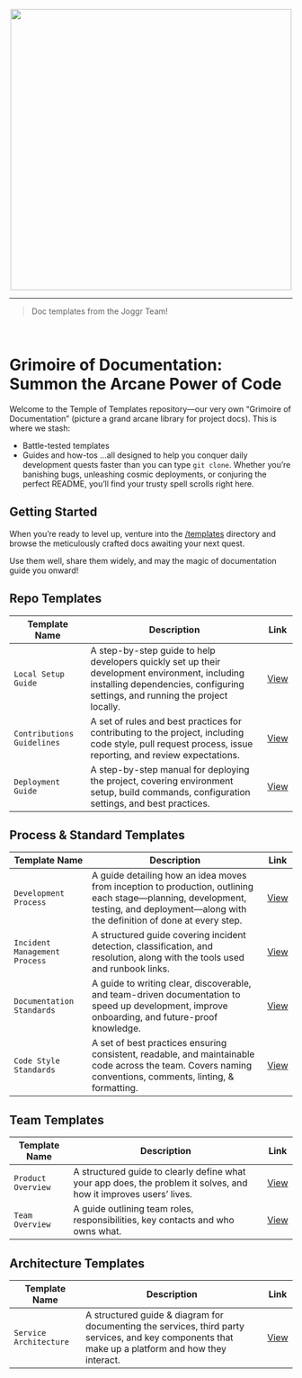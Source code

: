 <div>
    <p align="center">
        <img src="/.github/assets/gh-logo.png" align="center" width="500" />
    </p>
    <hr>
</div>

> Doc templates from the Joggr Team!

<br />

# Grimoire of Documentation: Summon the Arcane Power of Code

Welcome to the Temple of Templates repository—our very own “Grimoire of Documentation” (picture a grand arcane library for project docs). This is where we stash:

- Battle-tested templates
- Guides and how-tos
…all designed to help you conquer daily development quests faster than you can type `git clone`. Whether you’re banishing bugs, unleashing cosmic deployments, or conjuring the perfect README, you’ll find your trusty spell scrolls right here.

## Getting Started
When you’re ready to level up, venture into the [/templates](/templates) directory and browse the meticulously crafted docs awaiting your next quest.

Use them well, share them widely, and may the magic of documentation guide you onward!

## Repo Templates
| Template Name | Description | Link |
|---------------|-------------|------|
| `Local Setup Guide`    | A step-by-step guide to help developers quickly set up their development environment, including installing dependencies, configuring settings, and running the project locally. | [View](https://github.com/joggrdocs/temple-of-templates/blob/main/templates/repo/setup-local-environment.md) |
| `Contributions Guidelines` | A set of rules and best practices for contributing to the project, including code style, pull request process, issue reporting, and review expectations. | [View](https://github.com/joggrdocs/temple-of-templates/blob/main/templates/repo/contribution-guidelines.md) |
| `Deployment Guide` | A step-by-step manual for deploying the project, covering environment setup, build commands, configuration settings, and best practices. | [View](https://github.com/joggrdocs/temple-of-templates/blob/main/templates/repo/deployment-guide.md) |

## Process & Standard Templates
| Template Name | Description | Link |
|---------------|-------------|------|
| `Development Process` | A guide detailing how an idea moves from inception to production, outlining each stage—planning, development, testing, and deployment—along with the definition of done at every step. | [View](https://github.com/joggrdocs/temple-of-templates/blob/main/templates/process-standards/software-development-process.md) |
| `Incident Management Process` | A structured guide covering incident detection, classification, and resolution, along with the tools used and runbook links. | [View](https://github.com/joggrdocs/temple-of-templates/blob/main/templates/process-standards/incident-management-process.md) |
| `Documentation Standards` | A guide to writing clear, discoverable, and team-driven documentation to speed up development, improve onboarding, and future-proof knowledge. | [View](https://github.com/joggrdocs/temple-of-templates/blob/main/templates/process-standards/documentation-standards.md) |
| `Code Style Standards` | A set of best practices ensuring consistent, readable, and maintainable code across the team. Covers naming conventions, comments, linting, & formatting. | [View](https://github.com/joggrdocs/temple-of-templates/blob/main/templates/process-standards/code-style-standard.md) |

## Team Templates
| Template Name | Description | Link |
|---------------|-------------|------|
| `Product Overview` |  A structured guide to clearly define what your app does, the problem it solves, and how it improves users’ lives. | [View](https://github.com/joggrdocs/temple-of-templates/blob/main/templates/team/product-overview.md) |
| `Team Overview` | A guide outlining team roles, responsibilities, key contacts and who owns what.  | [View](https://github.com/joggrdocs/temple-of-templates/blob/main/templates/team/team-overview.md) |

## Architecture Templates
| Template Name | Description | Link |
|---------------|-------------|------|
| `Service Architecture` | A structured guide & diagram for documenting the services, third party services, and key components that make up a platform and how they interact. | [View](https://github.com/joggrdocs/temple-of-templates/blob/main/templates/architecture/service-architecture.md) |









